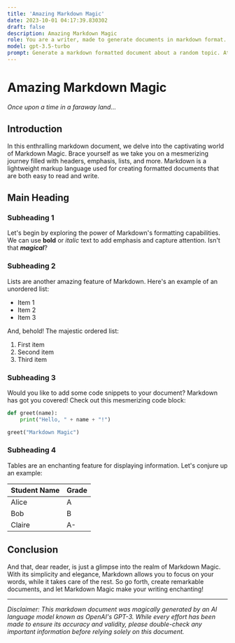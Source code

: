 ```yaml
---
title: 'Amazing Markdown Magic'
date: 2023-10-01 04:17:39.830302
draft: false
description: Amazing Markdown Magic
role: You are a writer, made to generate documents in markdown format. It is very important that all of the documents you generate are in valid markdown format.
model: gpt-3.5-turbo
prompt: Generate a markdown formatted document about a random topic. At the bottom, include a disclaimer explaining that the document was generated by you. The first line of the document should be the title. Make sure that the entire document is in proper markdown format, using a mix of various tags to make the document visually appealing.
---
```


# Amazing Markdown Magic

*Once upon a time in a faraway land...*

## Introduction

In this enthralling markdown document, we delve into the captivating world of Markdown Magic. Brace yourself as we take you on a mesmerizing journey filled with headers, emphasis, lists, and more. Markdown is a lightweight markup language used for creating formatted documents that are both easy to read and write.

## Main Heading

### Subheading 1

Let's begin by exploring the power of Markdown's formatting capabilities. We can use **bold** or *italic* text to add emphasis and capture attention. Isn't that **_magical_**?

### Subheading 2

Lists are another amazing feature of Markdown. Here's an example of an unordered list:

- Item 1
- Item 2
- Item 3

And, behold! The majestic ordered list:

1. First item
2. Second item
3. Third item

### Subheading 3

Would you like to add some code snippets to your document? Markdown has got you covered! Check out this mesmerizing code block:

```python
def greet(name):
    print("Hello, " + name + "!")

greet("Markdown Magic")
```

### Subheading 4

Tables are an enchanting feature for displaying information. Let's conjure up an example:

| Student Name | Grade |
|--------------|-------|
| Alice        | A     |
| Bob          | B     |
| Claire       | A-    |

## Conclusion

And that, dear reader, is just a glimpse into the realm of Markdown Magic. With its simplicity and elegance, Markdown allows you to focus on your words, while it takes care of the rest. So go forth, create remarkable documents, and let Markdown Magic make your writing enchanting!

***

*Disclaimer: This markdown document was magically generated by an AI language model known as OpenAI's GPT-3. While every effort has been made to ensure its accuracy and validity, please double-check any important information before relying solely on this document.*